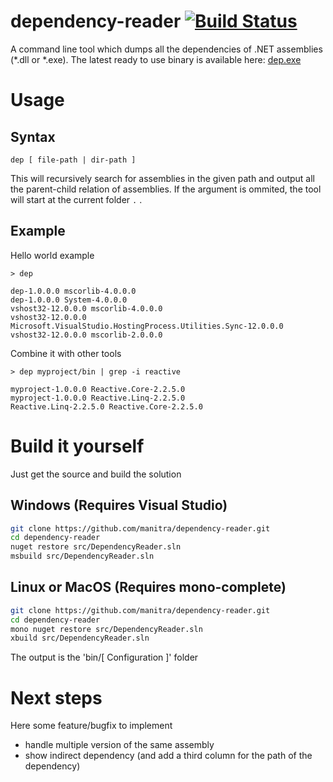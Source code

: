 # dependency-reader [![Build Status](http://build.manitra.net/job/dependency-reader/badge/icon)](http://build.manitra.net/job/dependency-reader/)
A command line tool which dumps all the dependencies of .NET assemblies (*.dll or *.exe).
The latest ready to use binary is available here: [dep.exe](http://build.manitra.net/job/dependency-reader/lastSuccessfulBuild/artifact/bin/Release/dep.exe)

# Usage

## Syntax

```
dep [ file-path | dir-path ]
```

This will recursively search for assemblies in the given path and output all the parent-child relation of assemblies.
If the argument is ommited, the tool will start at the current folder `.` .

## Example

Hello world example
```
> dep

dep-1.0.0.0 mscorlib-4.0.0.0
dep-1.0.0.0 System-4.0.0.0
vshost32-12.0.0.0 mscorlib-4.0.0.0
vshost32-12.0.0.0 Microsoft.VisualStudio.HostingProcess.Utilities.Sync-12.0.0.0
vshost32-12.0.0.0 mscorlib-2.0.0.0
```

Combine it with other tools
```
> dep myproject/bin | grep -i reactive

myproject-1.0.0.0 Reactive.Core-2.2.5.0
myproject-1.0.0.0 Reactive.Linq-2.2.5.0
Reactive.Linq-2.2.5.0 Reactive.Core-2.2.5.0
```


# Build it yourself

Just get the source and build the solution

## Windows (Requires Visual Studio)

```bash
git clone https://github.com/manitra/dependency-reader.git
cd dependency-reader
nuget restore src/DependencyReader.sln
msbuild src/DependencyReader.sln
```

## Linux or MacOS (Requires mono-complete)

```bash
git clone https://github.com/manitra/dependency-reader.git
cd dependency-reader
mono nuget restore src/DependencyReader.sln
xbuild src/DependencyReader.sln
```


The output is the 'bin/[ Configuration ]' folder

# Next steps

Here some feature/bugfix to implement

- handle multiple version of the same assembly
- show indirect dependency (and add a third column for the path of the dependency)
